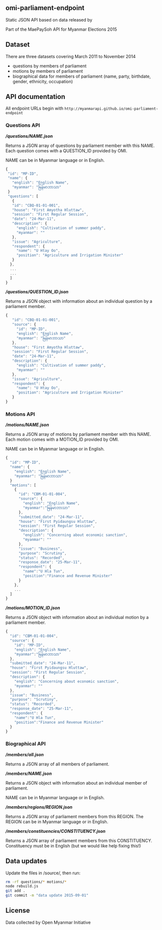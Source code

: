 ## omi-parliament-endpoint

Static JSON API based on data released by

Part of the MaePaySoh API for Myanmar Elections 2015

## Dataset

There are three datasets covering March 2011 to November 2014

- questions by members of parliament
- motions by members of parliament
- biographical data for members of parliament (name, party, birthdate, gender, ethnicity, occupation)

## API documentation

All endpoint URLs begin with ```http://myanmarapi.github.io/omi-parliament-endpoint```

### Questions API

***/questions/NAME.json***

Returns a JSON array of questions by parliament member with this NAME. Each
question comes with a QUESTION_ID provided by OMI.

NAME can be in Myanmar language or in English.

```javascript
{
 "id": "MP-ID",
 "name": {
   "english": "English Name",
   "myanmar": "မြန်မာဘာသာ"
 }
 "questions": [
   {
   "id": "CBQ-01-01-001",
   "house": "First Amyotha Hluttaw",
   "session": "First Regular Session",
   "date": "24-Mar-11",
   "description": {
     "english": "Cultivation of summer paddy",
     "myanmar": ""
   },
   "issue": "Agriculture",
   "respondent": {
     "name": "U Htay Oo",
     "position": "Agriculture and Irrigation Minister"
   }
  },
  ...
  ...
  ]
}
```

***/questions/QUESTION_ID.json***

Returns a JSON object with information about an individual question by a parliament member.

```javascript
{
   "id": "CBQ-01-01-001",
   "source": {
     "id": "MP-ID",
     "english": "English Name",
     "myanmar": "မြန်မာဘာသာ"
   },
   "house": "First Amyotha Hluttaw",
   "session": "First Regular Session",
   "date": "24-Mar-11",
   "description": {
     "english": "Cultivation of summer paddy",
     "myanmar": ""
   },
   "issue": "Agriculture",
   "respondent": {
     "name": "U Htay Oo",
     "position": "Agriculture and Irrigation Minister"
   }
}
```

### Motions API

***/motions/NAME.json***

Returns a JSON array of motions by parliament member with this NAME. Each
motion comes with a MOTION_ID provided by OMI.

NAME can be in Myanmar language or in English.

```javascript
{
  "id": "MP-ID",
  "name": {
    "english": "English Name",
    "myanmar": "မြန်မာဘာသာ"
  }
  "motions": [
    {
      "id": "CBM-01-01-004",
      "source": {
        "english": "English Name",
        "myanmar":"မြန်မာဘာသာ"
      },
      "submitted_date": "24-Mar-11",
      "house": "First Pyidaungsu Hluttaw",
      "session": "First Regular Session",
      "description": {
        "english": "Concerning about economic sanction",
        "myanmar": ""
      },
      "issue": "Business",
      "purpose": "Scrutiny",
      "status": "Recorded",
      "response_date": "25-Mar-11",
      "respondent": {
        "name":"U Hla Tun",
        "position":"Finance and Revenue Minister"
      }
    },
    ...
  ]
}
```

***/motions/MOTION_ID.json***

Returns a JSON object with information about an individual motion by a parliament member.

```javascript
{
  "id": "CBM-01-01-004",
  "source": {
    "id": "MP-ID",
    "english": "English Name",
    "myanmar":"မြန်မာဘာသာ"
  },
  "submitted_date": "24-Mar-11",
  "house": "First Pyidaungsu Hluttaw",
  "session": "First Regular Session",
  "description": {
    "english": "Concerning about economic sanction",
    "myanmar": ""
  },
  "issue": "Business",
  "purpose": "Scrutiny",
  "status": "Recorded",
  "response_date": "25-Mar-11",
  "respondent": {
    "name":"U Hla Tun",
    "position":"Finance and Revenue Minister"
  }
}
```

### Biographical API

***/members/all.json***

Returns a JSON array of all members of parliament.

***/members/NAME.json***

Returns a JSON object with information about an individual member of parliament.

NAME can be in Myanmar language or in English.

***/members/regions/REGION.json***

Returns a JSON array of parliament members from this REGION. The REGION can be
in Myanmar language or in English.

***/members/constituencies/CONSTITUENCY.json***

Returns a JSON array of parliament members from this CONSTITUENCY. Constituency
must be in English (but we would like help fixing this!)

## Data updates

Update the files in /source/, then run:

```bash
rm -rf questions/* motions/*
node rebuild.js
git add .
git commit -m "data update 2015-09-01"
```

## License

Data collected by Open Myanmar Initiative
